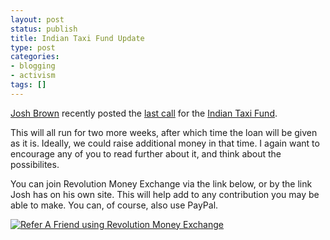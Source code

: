 ```yaml
---
layout: post
status: publish
title: Indian Taxi Fund Update
type: post
categories:
- blogging
- activism
tags: []
---
```

<a href="http://www.iamjoshbrown.com/blog/">Josh Brown</a> recently posted the <a href="http://www.iamjoshbrown.com/blog/2008/05/19/indian-taxi-fund-last-call/">last call</a> for the <a href="http://www.iamjoshbrown.com/blog/the-indian-taxi-fund/">Indian Taxi Fund</a>.

This will all run for two more weeks, after which time the loan will be given as it is. Ideally, we could raise additional money in that time. I again want to encourage any of you to read further about it, and  think about the possibilites.

You can join Revolution Money Exchange via the link below, or by the link Josh has on his own site. This will help add to any contribution you may be able to make. You can, of course, also use PayPal.

<!-- By copying and pasting and/or using the Refer a Friend Button software you are accepting and assenting to the terms of the MoneyExchange Button Software License set forth at https://www.revolutionmoneyexchange.com/website/Licenses.aspx -->
<a href='https://www.revolutionmoneyexchange.com/ReferAFriend/ReferAFriend_landing.aspx?referreremail=flamingsole@gmail.com' target='_blank'><img src='https://www.revolutionmoneyexchange.com/images/raf_signup.gif' alt='Refer A Friend using Revolution Money Exchange' style='border:none;' /></a>
